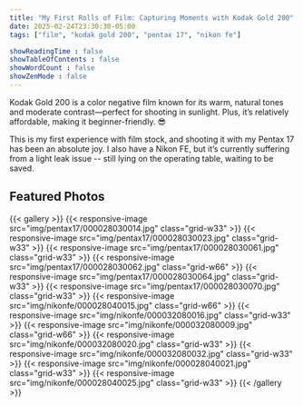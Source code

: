 ```yaml
---
title: "My First Rolls of Film: Capturing Moments with Kodak Gold 200"
date: 2025-02-24T23:30:30-05:00
tags: ["film", "kodak gold 200", "pentax 17", "nikon fe"]

showReadingTime : false
showTableOfContents : false
showWordCount : false
showZenMode : false
---
```


Kodak Gold 200 is a color negative film known for its warm, natural tones and moderate contrast—perfect for shooting in sunlight. Plus, it’s relatively affordable, making it beginner-friendly. 😎

This is my first experience with film stock, and shooting it with my Pentax 17 has been an absolute joy. I also have a Nikon FE, but it’s currently suffering from a light leak issue -- still lying on the operating table, waiting to be saved.

## Featured Photos

{{< gallery >}}
  {{< responsive-image src="img/pentax17/000028030014.jpg" class="grid-w33" >}}
  {{< responsive-image src="img/pentax17/000028030023.jpg" class="grid-w33" >}}
  {{< responsive-image src="img/pentax17/000028030061.jpg" class="grid-w33" >}}
  {{< responsive-image src="img/pentax17/000028030062.jpg" class="grid-w66" >}}
  {{< responsive-image src="img/pentax17/000028030064.jpg" class="grid-w33" >}}
  {{< responsive-image src="img/pentax17/000028030070.jpg" class="grid-w33" >}}
  {{< responsive-image src="img/nikonfe/000028040015.jpg" class="grid-w66" >}}
  {{< responsive-image src="img/nikonfe/000032080016.jpg" class="grid-w33" >}}
  {{< responsive-image src="img/nikonfe/000032080009.jpg" class="grid-w66" >}}
  {{< responsive-image src="img/nikonfe/000032080020.jpg" class="grid-w33" >}}
  {{< responsive-image src="img/nikonfe/000032080032.jpg" class="grid-w33" >}}
  {{< responsive-image src="img/nikonfe/000028040021.jpg" class="grid-w33" >}}
  {{< responsive-image src="img/nikonfe/000028040025.jpg" class="grid-w33" >}}
{{< /gallery >}}
